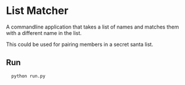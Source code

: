 # List Matcher

A commandline application that takes a list of names and matches them with a different name in the list.

This could be used for pairing members in a secret santa list.

## Run

```python
  python run.py
```
